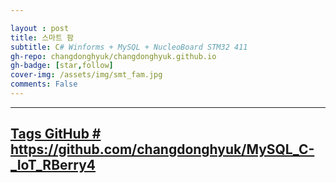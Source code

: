 ```yaml
---

layout : post
title: 스마트 팜
subtitle: C# Winforms + MySQL + NucleoBoard STM32 411
gh-repo: changdonghyuk/changdonghyuk.github.io
gh-badge: [star,follow]
cover-img: /assets/img/smt_fam.jpg
comments: False
---
```

---
[Tags GitHub # https://github.com/changdonghyuk/MySQL_C-_IoT_RBerry4 ](https://github.com/changdonghyuk/MySQL_C-_IoT_RBerry4)
---
